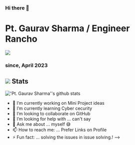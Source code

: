 ### Hi there 👋
# Pt. Gaurav Sharma / Engineer Rancho

![](https://hits.seeyoufarm.com/api/count/incr/badge.svg?url=https://github.com/EngineerRancho/&title=Profile%20Views)
### since, April 2023

## ![](https://rf0x3d.su/maybe_assets/statistics_outline_28.svg) Stats

 <img align="center" src="https://github-readme-stats.vercel.app/api?username=EngineerRancho&show_icons=true&include_all_commits=true&theme=buefy&hide_border=true" alt="'Pt. Gaurav Sharma''s github stats" /> 


- 🔭 I’m currently working on Mini Project ideas 
- 🌱 I’m currently learning Cyber cecurity 
- 👯 I’m looking to collaborate on GitHub
- 🤔 I’m looking for help with ... can't say 
- 💬 Ask me about ... myself 😅
- 📫 How to reach me: ... Prefer Links on Profile
- ⚡ Fun fact: ... solving the issues in issue solving.!
-->
